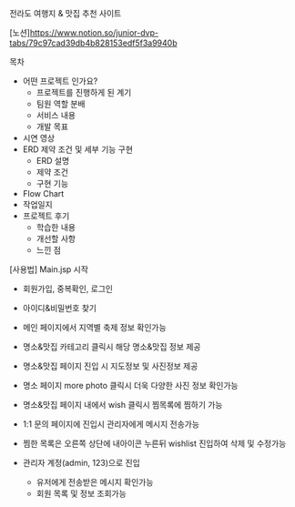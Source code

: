 전라도 여행지 & 맛집 추천 사이트

[노션]https://www.notion.so/junior-dvp-tabs/79c97cad39db4b828153edf5f3a9940b

목차
- 어떤 프로젝트 인가요?
  - 프로젝트를 진행하게 된 계기
  - 팀원 역할 분배
  - 서비스 내용
  - 개발 목표
- 시연 영상
- ERD 제약 조건 및 세부 기능 구현
  - ERD 설명
  - 제약 조건
  - 구현 기능
- Flow Chart
- 작업일지
- 프로젝트 후기
  - 학습한 내용
  - 개선할 사항
  - 느낀 점
  
[사용법]
Main.jsp 시작

- 회원가입, 중복확인, 로그인
- 아이디&비밀번호 찾기
- 메인 페이지에서 지역별 축제 정보 확인가능
- 명소&맛집 카테고리 클릭시 해당 명소&맛집 정보 제공
- 명소&맛집 페이지 진입 시 지도정보 및 사진정보 제공
- 명소 페이지 more photo 클릭시 더욱 다양한 사진 정보 확인가능
- 명소&맛집 페이지 내에서 wish 클릭시 찜목록에 찜하기 가능
- 1:1 문의 페이지에 진입시 관리자에게 메시지 전송가능
- 찜한 목록은 오른쪽 상단에 내아이콘 누른뒤 wishlist 진입하여 삭제 및 수정가능

- 관리자 계정(admin, 123)으로 진입
  - 유저에게 전송받은 메시지 확인가능
  - 회원 목록 및 정보 조회가능
